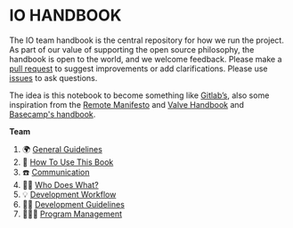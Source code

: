 # IO HANDBOOK

The IO team handbook is the central repository for how we run the project. As part of our value of supporting the open source philosophy, the handbook is open to the world, and we welcome feedback. Please make a [pull request](https://github.com/teamdigitale/io-handbook/pulls) to suggest improvements or add clarifications. Please use [issues](https://github.com/teamdigitale/io-handbook/issues) to ask questions.

The idea is this notebook to become something like [Gitlab’s](https://about.gitlab.com/handbook/), also some inspiration from the [Remote Manifesto](https://www.remoteonly.org/) and [Valve Handbook](https://steamcdn-a.akamaihd.net/apps/valve/Valve_NewEmployeeHandbook.pdf) and [Basecamp's handbook](https://github.com/basecamp/handbook).

**Team**

1. 🌍 [General Guidelines](general.md)
1. 📘 [How To Use This Book](how-to.md)
1. ☎️ [Communication](communication.md)
1. 👨‍💻 [Who Does What?](who-does-what.md)
1. 💡 [Development Workflow](development-workflow.md)
1. 👷🏻 [Development Guidelines](development-guidelines.md)
1. 👨🏻‍🏫 [Program Management](program.md)
